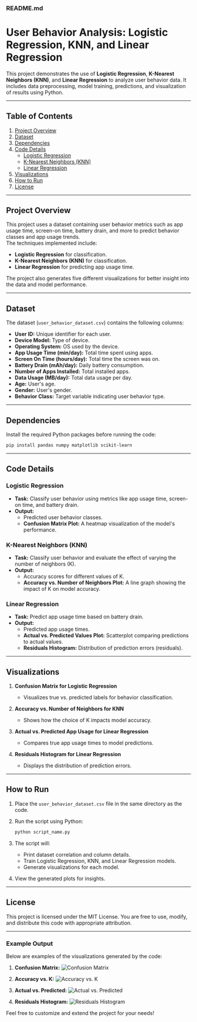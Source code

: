 ### README.md

# User Behavior Analysis: Logistic Regression, KNN, and Linear Regression

This project demonstrates the use of **Logistic Regression**, **K-Nearest Neighbors (KNN)**, and **Linear Regression** to analyze user behavior data. It includes data preprocessing, model training, predictions, and visualization of results using Python.

---

## Table of Contents

1. [Project Overview](#project-overview)
2. [Dataset](#dataset)
3. [Dependencies](#dependencies)
4. [Code Details](#code-details)
   - [Logistic Regression](#logistic-regression)
   - [K-Nearest Neighbors (KNN)](#k-nearest-neighbors-knn)
   - [Linear Regression](#linear-regression)
5. [Visualizations](#visualizations)
6. [How to Run](#how-to-run)
7. [License](#license)

---

## Project Overview

This project uses a dataset containing user behavior metrics such as app usage time, screen-on time, battery drain, and more to predict behavior classes and app usage trends.  
The techniques implemented include:

- **Logistic Regression** for classification.
- **K-Nearest Neighbors (KNN)** for classification.
- **Linear Regression** for predicting app usage time.

The project also generates five different visualizations for better insight into the data and model performance.

---

## Dataset

The dataset (`user_behavior_dataset.csv`) contains the following columns:

- **User ID:** Unique identifier for each user.
- **Device Model:** Type of device.
- **Operating System:** OS used by the device.
- **App Usage Time (min/day):** Total time spent using apps.
- **Screen On Time (hours/day):** Total time the screen was on.
- **Battery Drain (mAh/day):** Daily battery consumption.
- **Number of Apps Installed:** Total installed apps.
- **Data Usage (MB/day):** Total data usage per day.
- **Age:** User's age.
- **Gender:** User's gender.
- **Behavior Class:** Target variable indicating user behavior type.

---

## Dependencies

Install the required Python packages before running the code:

```bash
pip install pandas numpy matplotlib scikit-learn
```

---

## Code Details

### Logistic Regression

- **Task:** Classify user behavior using metrics like app usage time, screen-on time, and battery drain.
- **Output:** 
  - Predicted user behavior classes.
  - **Confusion Matrix Plot:** A heatmap visualization of the model's performance.

### K-Nearest Neighbors (KNN)

- **Task:** Classify user behavior and evaluate the effect of varying the number of neighbors (K).
- **Output:** 
  - Accuracy scores for different values of K.
  - **Accuracy vs. Number of Neighbors Plot:** A line graph showing the impact of K on model accuracy.

### Linear Regression

- **Task:** Predict app usage time based on battery drain.
- **Output:**
  - Predicted app usage times.
  - **Actual vs. Predicted Values Plot:** Scatterplot comparing predictions to actual values.
  - **Residuals Histogram:** Distribution of prediction errors (residuals).

---

## Visualizations

1. **Confusion Matrix for Logistic Regression**
   - Visualizes true vs. predicted labels for behavior classification.

2. **Accuracy vs. Number of Neighbors for KNN**
   - Shows how the choice of K impacts model accuracy.

3. **Actual vs. Predicted App Usage for Linear Regression**
   - Compares true app usage times to model predictions.

4. **Residuals Histogram for Linear Regression**
   - Displays the distribution of prediction errors.

---

## How to Run

1. Place the `user_behavior_dataset.csv` file in the same directory as the code.
2. Run the script using Python:

   ```bash
   python script_name.py
   ```

3. The script will:
   - Print dataset correlation and column details.
   - Train Logistic Regression, KNN, and Linear Regression models.
   - Generate visualizations for each model.

4. View the generated plots for insights.

---

## License

This project is licensed under the MIT License. You are free to use, modify, and distribute this code with appropriate attribution.

---

### Example Output

Below are examples of the visualizations generated by the code:

1. **Confusion Matrix:**
   ![Confusion Matrix](https://via.placeholder.com/400x300.png?text=Confusion+Matrix)

2. **Accuracy vs. K:**
   ![Accuracy vs. K](https://via.placeholder.com/400x300.png?text=Accuracy+vs+K)

3. **Actual vs. Predicted:**
   ![Actual vs. Predicted](https://via.placeholder.com/400x300.png?text=Actual+vs+Predicted)

4. **Residuals Histogram:**
   ![Residuals Histogram](https://via.placeholder.com/400x300.png?text=Residuals+Histogram)

Feel free to customize and extend the project for your needs!
